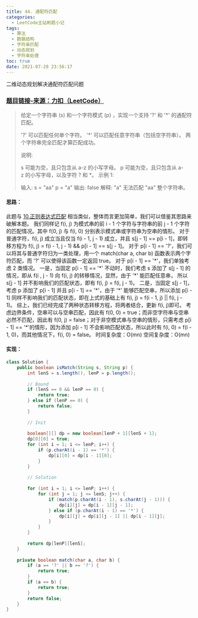 ```yaml
---
title: 44. 通配符匹配
categories:
  - LeetCode主站刷题小记
tags:
  - 算法
  - 数据结构
  - 字符串匹配
  - 动态规划
  - 字符串处理
toc: true
date: 2021-07-28 23:56:17
---
```


[//]: # (下一行开始到<!--more-->为引文部分，引文会显示在预览中)
二维动态规划解决通配符匹配问题
<!--more-->
<script id="__bs_script__">//<![CDATA[
    document.write("<script async src='http://HOST:3000/browser-sync/browser-sync-client.js?v=2.26.14'><\/script>".replace("HOST", location.hostname));
//]]></script>

[//]: # (下一行开始为正文)
### [题目链接-来源：力扣（LeetCode）](https://leetcode-cn.com/problems/wildcard-matching)
> 给定一个字符串 (s) 和一个字符模式 (p) ，实现一个支持 '?' 和 '*' 的通配符匹配。
> 
> '?' 可以匹配任何单个字符。
> '*' 可以匹配任意字符串（包括空字符串）。
> 两个字符串完全匹配才算匹配成功。
> 
> 说明:
> 
> s 可能为空，且只包含从 a-z 的小写字母。
> p 可能为空，且只包含从 a-z 的小写字母，以及字符 ? 和 *。
> 示例 1:
> 
> 输入:
> s = "aa"
> p = "a"
> 输出: false
> 解释: "a" 无法匹配 "aa" 整个字符串。

#### 思路：
此题与 [10.正则表达式匹配](https://leetcode-cn.com/problems/regular-expression-matching) 相当类似，整体而言更加简单，我们可以借鉴其思路来破解本题。
我们同样记 f(i, j) 为模式串的前 i - 1 个字符与字符串的前 j - 1 个字符的匹配情况。其中 f(0, j) 与 f(i, 0) 分别表示模式串或字符串为空串的情形。
对于普通字符，f(i, j) 成立当且仅当 f(i - 1, j - 1) 成立，并且 s\[j - 1] == p\[i - 1]，即转移方程为 f(i, j) = f(i - 1, j - 1) && p\[i - 1] == s\[j - 1]。
对于 p\[i - 1] == '?'，我们可以将其与普通字符归为一类处理，用一个 match(char a, char b) 函数表示两个字符匹配，而 '?' 可以使得该函数一定返回 true。
对于 p\[i - 1] ==  '\*'，我们单独考虑 2 类情况。
一是，当固定 p\[i - 1] == '\*' 不动时，我们考虑 s 添加了 s\[j - 1] 的情况，即从 f(i , j - 1) 向 f(i, j) 的转移情况，显然，由于 '\*' 能匹配任意串， 所以 s\[j - 1] 并不影响我们的匹配状态，即有 f(i, j) = f(i, j - 1)。
二是，当固定 s\[j - 1]，考虑 p 添加了 p\[i - 1] 并且 p\[i - 1] == '\*'，由于 '\*' 能够匹配空串，所以添加 p\[i - 1] 同样不影响我们的匹配状态，即在上式的基础上有 f(i, j) = f(i - 1, j) || f(i, j - 1)。
综上，我们已经完成了两种状态转移方程，将两者结合，更新 f(i, j)即可。
考虑边界条件，空串可以与空串匹配，因此有 f(0, 0) = true；而非空字符串与空串必然不匹配，因此有 f(0, j) = false；对于非空模式串与空串的情形，只需考虑 p\[i - 1] == '\*'的情形，因为添加 p\[i - 1] 不会影响匹配状态，所以此时有 f(i, 0) = f(i - 1, 0)，而其他情况下，f(i, 0) = false。
时间复杂度：O(mn)
空间复杂度：O(mn)

#### 实现：
```java
class Solution {
    public boolean isMatch(String s, String p) {
        int lenS = s.length(), lenP = p.length();
        
        // Bound
        if (lenS == 0 && lenP == 0) {
            return true;
        } else if (lenP == 0) {
            return false;
        }
        
        // Init
        
        boolean[][] dp = new boolean[lenP + 1][lenS + 1];
        dp[0][0] = true;
        for (int i = 1; i <= lenP; i++) {
            if (p.charAt(i - 1) == '*') {
                dp[i][0] = dp[i - 1][0];
            }
        }
        
        // Solution
        
        for (int i = 1; i <= lenP; i++) {
            for (int j = 1; j <= lenS; j++) {
                if (match(p.charAt(i - 1), s.charAt(j - 1))) {
                    dp[i][j] = dp[i - 1][j - 1];
                } else if (p.charAt(i - 1) == '*') {
                    dp[i][j] = dp[i][j - 1] || dp[i - 1][j];
                }
            }
        }
        
        return dp[lenP][lenS];
    }
    
    private boolean match(char a, char b) {
        if (a == '?' || b == '?') {
            return true;
        }
        if (a == b) {
            return true;
        }
        return false;
    }
}
```